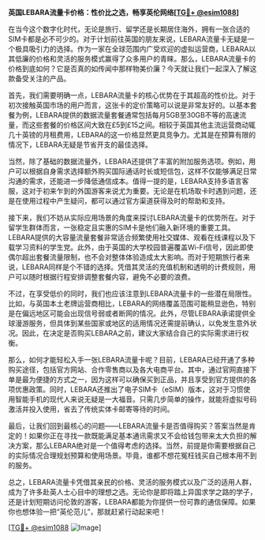 **英国LEBARA流量卡价格：性价比之选，畅享英伦网络[[TG💪+ @esim1088](https://t.me/s/esim1088)]**

在当今这个数字化时代，无论是旅行、留学还是长期居住海外，拥有一张合适的SIM卡都是必不可少的。对于计划前往英国的朋友来说，LEBARA流量卡无疑是一个极具吸引力的选择。作为一家在全球范围内广受欢迎的虚拟运营商，LEBARA以其低廉的价格和灵活的服务模式赢得了众多用户的青睐。那么，LEBARA流量卡的价格到底如何？它是否真的如传闻中那样物美价廉？今天就让我们一起深入了解这款备受关注的产品。

首先，我们需要明确一点，LEBARA流量卡的核心优势在于其超高的性价比。对于初次接触英国市场的用户而言，这张卡的定价策略可以说是非常友好的。以基本套餐为例，LEBARA提供的数据流量套餐通常包括每月5GB至30GB不等的高速流量，而这些套餐的价格区间大致在£5到£15之间。相较于英国其他主流运营商动辄几十英镑的月租费用，LEBARA的这一价格显然更具竞争力。尤其是在预算有限的情况下，LEBARA无疑是节省开支的最佳选择。

当然，除了基础的数据流量外，LEBARA还提供了丰富的附加服务选项。例如，用户可以根据自身需求选择额外购买国际通话时长或短信包，这样不仅能够满足日常沟通的需求，还能进一步降低通信成本。值得一提的是，LEBARA支持多语言客服，这对于初来乍到的外国游客来说尤为重要。无论是在机场取卡时遇到问题，还是在使用过程中产生疑问，都可以通过官方渠道获得及时的帮助和支持。

接下来，我们不妨从实际应用场景的角度来探讨LEBARA流量卡的优势所在。对于留学生群体而言，一张稳定且实惠的SIM卡是他们融入新环境的重要工具。LEBARA提供的大容量流量套餐非常适合频繁使用社交媒体、观看在线课程以及下载学习资料的学生党。此外，由于英国的大学校园普遍覆盖Wi-Fi信号，因此即使偶尔超出套餐流量限制，也不会对整体体验造成太大影响。而对于短期旅行者来说，LEBARA同样是个不错的选择。凭借其灵活的充值机制和透明的计费规则，用户可以随时根据行程安排调整套餐内容，避免不必要的浪费。

不过，在享受低价的同时，我们也应该注意到LEBARA流量卡的一些潜在局限性。比如，与英国本土老牌运营商相比，LEBARA的网络覆盖范围可能稍显逊色，特别是在偏远地区可能会出现信号弱或者断网的情况。此外，尽管LEBARA承诺提供全球漫游服务，但具体到某些国家或地区的适用情况还需提前确认，以免发生意外状况。因此，在决定是否购买LEBARA之前，建议大家结合自己的实际需求进行权衡。

那么，如何才能轻松入手一张LEBARA流量卡呢？目前，LEBARA已经开通了多种购买途径，包括官方网站、合作零售商以及各大电商平台。其中，通过官网直接下单是最为便捷的方式之一，因为这样可以确保买到正品，并且享受到官方提供的各项优惠政策。同时，LEBARA还推出了电子SIM卡（eSIM）版本，这对于习惯使用智能手机的现代人来说无疑是一大福音。只需几步简单的操作，就能将虚拟号码激活并投入使用，省去了传统实体卡邮寄等待的时间。

最后，让我们回到最核心的问题——LEBARA流量卡是否值得购买？答案当然是肯定的！如果你正在寻找一款既能满足基本通讯需求又不会给钱包带来太大负担的解决方案，那么LEBARA绝对是一个值得考虑的选择。当然，前提是你需要根据自己的实际情况合理规划预算和使用场景。毕竟，谁都不想花冤枉钱买自己根本用不到的服务。

总之，LEBARA流量卡凭借其亲民的价格、灵活的服务模式以及广泛的适用人群，成为了许多赴英人士心目中的理想之选。无论你是即将踏上异国求学之路的学子，还是计划短期访问伦敦的游客，LEBARA都能为你提供一份可靠的通信保障。如果你也想体验一把“英伦范儿”，那就赶紧行动起来吧！

[[TG💪+ @esim1088](https://t.me/s/esim1088) ![Image](https://i.postimg.cc/4NQfJmqS/Snipaste-2025-05-13-00-14-12.png)]
